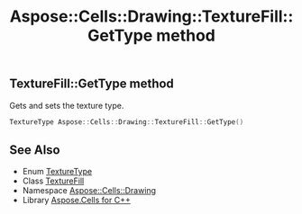﻿---
title: Aspose::Cells::Drawing::TextureFill::GetType method
linktitle: GetType
second_title: Aspose.Cells for C++ API Reference
description: 'Aspose::Cells::Drawing::TextureFill::GetType method. Gets and sets the texture type in C++.'
type: docs
weight: 600
url: /cpp/aspose.cells.drawing/texturefill/gettype/
---
## TextureFill::GetType method


Gets and sets the texture type.

```cpp
TextureType Aspose::Cells::Drawing::TextureFill::GetType()
```

## See Also

* Enum [TextureType](../../texturetype/)
* Class [TextureFill](../)
* Namespace [Aspose::Cells::Drawing](../../)
* Library [Aspose.Cells for C++](../../../)
